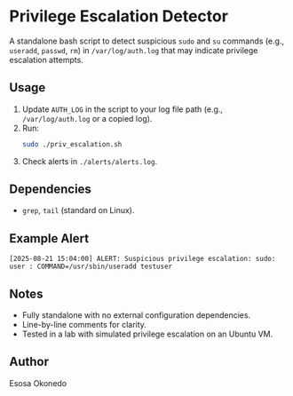 # Privilege Escalation Detector
A standalone bash script to detect suspicious `sudo` and `su` commands (e.g., `useradd`, `passwd`, `rm`) in `/var/log/auth.log` that may indicate privilege escalation attempts.

 ## Usage
 1. Update `AUTH_LOG` in the script to your log file path (e.g., `/var/log/auth.log` or a copied log).
 2. Run:
    ```bash
    sudo ./priv_escalation.sh
    ```
 3. Check alerts in `./alerts/alerts.log`.

 ## Dependencies
 - `grep`, `tail` (standard on Linux).

 ## Example Alert
 ```
 [2025-08-21 15:04:00] ALERT: Suspicious privilege escalation: sudo: user : COMMAND=/usr/sbin/useradd testuser
 ```

 ## Notes
 - Fully standalone with no external configuration dependencies.
 - Line-by-line comments for clarity.
 - Tested in a lab with simulated privilege escalation on an Ubuntu VM.

 ## Author
 Esosa Okonedo
